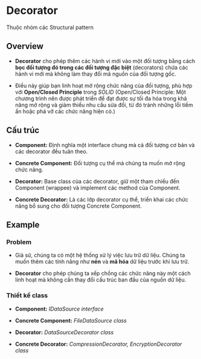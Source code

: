 # Decorator
Thuộc nhóm các Structural pattern
## Overview
- **Decorator** cho phép thêm các hành vi mới vào một đối tượng bằng cách **bọc đối tượng đó trong các đối tượng đặc biệt** (decorators) chứa các hành vi mới mà không làm thay đổi mã nguồn của đối tượng gốc. 

- Điều này giúp bạn linh hoạt mở rộng chức năng của đối tượng, phù hợp với **Open/Closed Principle** trong *SOLID* (Open/Closed Principle: Một chương trình nên được phát triển để đạt được sự tối đa hóa trong khả năng mở rộng và giảm thiểu nhu cầu sửa đổi, từ đó tránh những lỗi tiềm ẩn hoặc phá vỡ các chức năng hiện có.)

## Cấu trúc
- **Component:** Định nghĩa một interface chung mà cả đối tượng cơ bản và các decorator đều tuân theo.

- **Concrete Component:** Đối tượng cụ thể mà chúng ta muốn mở rộng chức năng.

- **Decorator:** Base class của các decorator, giữ một tham chiếu đến Component (wrappee) và implement các method của Component.
 
- **Concrete Decorator:** Là các lớp decorator cụ thể, triển khai các chức năng bổ sung cho đối tượng Concrete Component.

## Example
### Problem
- Giả sử, chúng ta có một hệ thống xử lý việc lưu trữ dữ liệu. Chúng ta muốn thêm các tính năng như **nén** và **mã hóa** dữ liệu trước khi lưu trữ. 

- **Decorator** cho phép chúng ta xếp chồng các chức năng này một cách linh hoạt mà không cần thay đổi cấu trúc ban đầu của nguồn dữ liệu.

### Thiết kế class
- **Component:** *IDataSource interface*

- **Concrete Component:** *FileDataSource class*

- **Decorator:** *DataSourceDecorator class*

- **Concrete Decorator:** *CompressionDecorator, EncryptionDecorator class*

